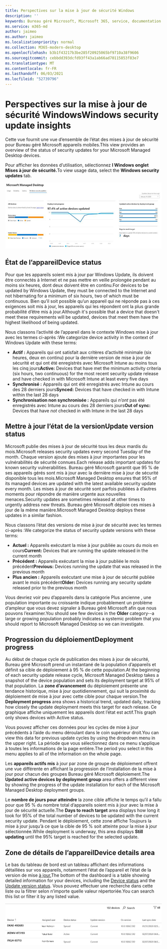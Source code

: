 ```yaml
---
title: Perspectives sur la mise à jour de sécurité Windows
description: ''
keywords: Bureau géré Microsoft, Microsoft 365, service, documentation
ms.service: m365-md
author: jaimeo
ms.author: jaimeo
ms.localizationpriority: normal
ms.collection: M365-modern-desktop
ms.openlocfilehash: b3b1f43217b3be285f20925065bf9710a38f9606
ms.sourcegitcommit: cebbdd393dcfd93ff43a1ab66ad70115853f83e7
ms.translationtype: MT
ms.contentlocale: fr-FR
ms.lasthandoff: 06/03/2021
ms.locfileid: "52739796"
---
```

# <a name="windows-security-update-insights"></a><span data-ttu-id="aa2dc-103">Perspectives sur la mise à jour de sécurité Windows</span><span class="sxs-lookup"><span data-stu-id="aa2dc-103">Windows security update insights</span></span>
<span data-ttu-id="aa2dc-104">Cette vue fournit une vue d’ensemble de l’état des mises à jour de sécurité pour Bureau géré Microsoft appareils mobiles.</span><span class="sxs-lookup"><span data-stu-id="aa2dc-104">This view provides an overview of the status of security updates for your Microsoft Managed Desktop devices.</span></span> 

<span data-ttu-id="aa2dc-105">Pour afficher les données d’utilisation, sélectionnez <strong>l Windows onglet Mises à jour de sécurité.</strong></span><span class="sxs-lookup"><span data-stu-id="aa2dc-105">To view usage data, select the <strong>Windows security updates</strong> tab.</span></span>

![Volet des mises à jour de sécurité Windows : graphiques à barres de l’état de l’appareil et de la version de mise à jour dans la colonne de gauche, mise à jour de l’avancement du déploiement dans la colonne centrale et pourcentage d’appareils actifs par groupe de déploiement, ainsi que le nombre de jours pris pour atteindre la cible de déploiement de 95 % dans la colonne de droite.](../../media/update-insights.jpg)

## <a name="device-status"></a><span data-ttu-id="aa2dc-107">État de l’appareil</span><span class="sxs-lookup"><span data-stu-id="aa2dc-107">Device status</span></span>

<span data-ttu-id="aa2dc-108">Pour que les appareils soient mis à jour par Windows Update, ils doivent être connectés à Internet et ne pas mettre en veille prolongée pendant au moins six heures, dont deux doivent être en continu.</span><span class="sxs-lookup"><span data-stu-id="aa2dc-108">For devices to be updated by Windows Update, they must be connected to the Internet and not hibernating for a minimum of six hours, two of which must be continuous.</span></span> <span data-ttu-id="aa2dc-109">Bien qu’il soit possible qu’un appareil qui ne réponde pas à ces exigences soit mis à jour, les appareils qui les répondent ont la plus grande probabilité d’être mis à jour.</span><span class="sxs-lookup"><span data-stu-id="aa2dc-109">Although it's possible that a device that doesn't meet these requirements will be updated, devices that meet them have the highest likelihood of being updated.</span></span> 

<span data-ttu-id="aa2dc-110">Nous classons l’activité de l’appareil dans le contexte Windows mise à jour avec les termes ci-après :</span><span class="sxs-lookup"><span data-stu-id="aa2dc-110">We categorize device activity in the context of Windows Update with these terms:</span></span>

- <span data-ttu-id="aa2dc-111"><strong>Actif :</strong> Appareils qui ont satisfait aux critères d’activité minimale (six heures, deux en continu) pour la dernière version de mise à jour de sécurité et qui ont été enregistrés avec Microsoft Intune au moins tous les cinq jours</span><span class="sxs-lookup"><span data-stu-id="aa2dc-111"><strong>Active:</strong> Devices that have met the minimum activity criteria (six hours, two continuous) for the most recent security update release and have checked in with Microsoft Intune at least every five days</span></span>
- <span data-ttu-id="aa2dc-112"><strong>Synchronisé :</strong> Appareils qui ont été enregistrés avec Intune au cours des 28 derniers jours</span><span class="sxs-lookup"><span data-stu-id="aa2dc-112"><strong>Synced:</strong> Devices that have checked in with Intune within the last 28 days</span></span>
- <span data-ttu-id="aa2dc-113"><strong>Synchronisation non synchronisée :</strong> Appareils qui <i>n’ont</i> pas été enregistrés avec Intune au cours des 28 derniers jours</span><span class="sxs-lookup"><span data-stu-id="aa2dc-113"><strong>Out of sync:</strong> Devices that have <i>not</i> checked in with Intune in the last 28 days</span></span>




## <a name="update-version-status"></a><span data-ttu-id="aa2dc-114">Mettre à jour l’état de la version</span><span class="sxs-lookup"><span data-stu-id="aa2dc-114">Update version status</span></span>

<span data-ttu-id="aa2dc-115">Microsoft publie des mises à jour de sécurité tous les deux mardis du mois.</span><span class="sxs-lookup"><span data-stu-id="aa2dc-115">Microsoft releases security updates every second Tuesday of the month.</span></span> <span data-ttu-id="aa2dc-116">Chaque version ajoute des mises à jour importantes pour les vulnérabilités de sécurité connues.</span><span class="sxs-lookup"><span data-stu-id="aa2dc-116">Each release adds important updates for known security vulnerabilities.</span></span> <span data-ttu-id="aa2dc-117">Bureau géré Microsoft garantit que 95 % de ses appareils gérés sont mis à jour avec la dernière mise à jour de sécurité disponible tous les mois.</span><span class="sxs-lookup"><span data-stu-id="aa2dc-117">Microsoft Managed Desktop ensures that 95% of its managed devices are updated with the latest available security update every month.</span></span> <span data-ttu-id="aa2dc-118">Les mises à jour de sécurité sont parfois publiées à d’autres moments pour répondre de manière urgente aux nouvelles menaces.</span><span class="sxs-lookup"><span data-stu-id="aa2dc-118">Security updates are sometimes released at other times to urgently address new threats.</span></span> <span data-ttu-id="aa2dc-119">Bureau géré Microsoft déploie ces mises à jour de la même manière.</span><span class="sxs-lookup"><span data-stu-id="aa2dc-119">Microsoft Managed Desktop deploys these updates in a similar fashion.</span></span>

<span data-ttu-id="aa2dc-120">Nous classons l’état des versions de mise à jour de sécurité avec les termes ci-après :</span><span class="sxs-lookup"><span data-stu-id="aa2dc-120">We categorize the status of security update versions with these terms:</span></span>

- <span data-ttu-id="aa2dc-121"><strong>Actuel :</strong> Appareils exécutant la mise à jour publiée au cours du mois en cours</span><span class="sxs-lookup"><span data-stu-id="aa2dc-121"><strong>Current:</strong> Devices that are running the update released in the current month</span></span>
- <span data-ttu-id="aa2dc-122"><strong>Précédent :</strong> Appareils exécutant la mise à jour publiée le mois précédent</span><span class="sxs-lookup"><span data-stu-id="aa2dc-122"><strong>Previous:</strong> Devices running the update that was released in the previous month</span></span>
- <span data-ttu-id="aa2dc-123"><strong>Plus ancien :</strong> Appareils exécutant une mise à jour de sécurité publiée avant le mois précédent</span><span class="sxs-lookup"><span data-stu-id="aa2dc-123"><strong>Older:</strong> Devices running any security update released prior to the previous month</span></span>

<span data-ttu-id="aa2dc-124">Vous devriez voir peu <strong></strong> d’appareils dans la catégorie Plus ancienne , une population importante ou croissante indique probablement un problème d’ampleur que vous devez signaler à Bureau géré Microsoft afin que nous pouvons l’examiner.</span><span class="sxs-lookup"><span data-stu-id="aa2dc-124">You should see few devices in the <strong>Older</strong> category--a large or growing population probably indicates a systemic problem that you should report to Microsoft Managed Desktop so we can investigate.</span></span>


## <a name="deployment-progress"></a><span data-ttu-id="aa2dc-125">Progression du déploiement</span><span class="sxs-lookup"><span data-stu-id="aa2dc-125">Deployment progress</span></span>

<span data-ttu-id="aa2dc-126">Au début de chaque cycle de publication des mises à jour de sécurité, Bureau géré Microsoft prend un instantané de la population d’appareils et définit sa cible de déploiement à 95 % de cette population.</span><span class="sxs-lookup"><span data-stu-id="aa2dc-126">At the beginning of each security update release cycle, Microsoft Managed Desktop takes a snapshot of the device population and sets its deployment target at 95% of that population.</span></span> <span data-ttu-id="aa2dc-127">La <strong>zone d’avancement</strong> du déploiement présente une tendance historique, mise à jour quotidiennement, qui suit la proximité du déploiement de mise à jour avec cette cible pour chaque version.</span><span class="sxs-lookup"><span data-stu-id="aa2dc-127">The <strong>Deployment progress</strong> area shows a historical trend, updated daily, tracking how closely the update deployment meets this target for each release.</span></span> <span data-ttu-id="aa2dc-128">Ce graphique affiche uniquement les appareils dont l’état est actif.</span><span class="sxs-lookup"><span data-stu-id="aa2dc-128">This graph only shows devices with Active status.</span></span>

<span data-ttu-id="aa2dc-129">Vous pouvez afficher ces données pour les cycles de mise à jour précédents à l’aide du menu déroulant dans le coin supérieur droit.</span><span class="sxs-lookup"><span data-stu-id="aa2dc-129">You can view this data for previous update cycles by using the dropdown menu in the upper right.</span></span> <span data-ttu-id="aa2dc-130">La période que vous sélectionnez dans ce menu s’applique à toutes les informations de la page entière.</span><span class="sxs-lookup"><span data-stu-id="aa2dc-130">The period you select in this menu applies to all of the information on the whole page.</span></span>

<span data-ttu-id="aa2dc-131">Les <strong>appareils actifs mis</strong> à jour par zone de groupe de déploiement offrent une vue différente en affichant la progression de l’installation de la mise à jour pour chacun des groupes Bureau géré Microsoft déploiement.</span><span class="sxs-lookup"><span data-stu-id="aa2dc-131">The <strong>Updated active devices by deployment group</strong> area offers a different view by showing the progress of the update installation for each of the Microsoft Managed Desktop deployment groups.</span></span>

<span data-ttu-id="aa2dc-132">Le <strong>nombre de jours pour atteindre</strong> la zone cible affiche le temps qu’il a fallu pour que 95 % du nombre total d’appareils soient mis à jour avec la mise à jour de sécurité actuelle.</span><span class="sxs-lookup"><span data-stu-id="aa2dc-132">The <strong>Days to reach target</strong> area displays how long it took for 95% of the total number of devices to be updated with the current security update.</span></span> <span data-ttu-id="aa2dc-133">Pendant le déploiement, cette zone <strong></strong> affiche Toujours la mise à jour jusqu’à ce que la cible de 95 % soit atteinte pour la mise à jour sélectionnée.</span><span class="sxs-lookup"><span data-stu-id="aa2dc-133">While deployment is underway, this area displays <strong>Still updating</strong> until the 95% target is reached for the selected update.</span></span>

## <a name="device-details-area"></a><span data-ttu-id="aa2dc-134">Zone de détails de l’appareil</span><span class="sxs-lookup"><span data-stu-id="aa2dc-134">Device details area</span></span>

<span data-ttu-id="aa2dc-135">Le bas du tableau de bord est un tableau [](#device-status) affichant des informations détaillées sur vos appareils, notamment l’état de l’appareil et l’état de la version de mise [à jour.](#update-version-status)</span><span class="sxs-lookup"><span data-stu-id="aa2dc-135">The bottom of the dashboard is a table showing detailed information for your devices, including the [Device status](#device-status) and the [Update version status](#update-version-status).</span></span> <span data-ttu-id="aa2dc-136">Vous pouvez effectuer une recherche dans cette liste ou la filtrer selon n’importe quelle valeur répertoriée.</span><span class="sxs-lookup"><span data-stu-id="aa2dc-136">You can search this list or filter it by any listed value.</span></span>


![Tableau des détails de l’appareil montrant les colonnes pour le nom de l’appareil, l’utilisateur affecté, l’état de l’appareil, la version de mise à jour, la version du système d’exploitation et la date de la dernière synchronisation de l’appareil.](../../media/security-update-insights-device-table-sterile.png)
